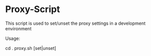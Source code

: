 # Proxy-Script

This script is used to set/unset the proxy settings in a development environment

Usage: 

cd <to the folder that proxy.sh exist>
. proxy.sh [set|unset]
